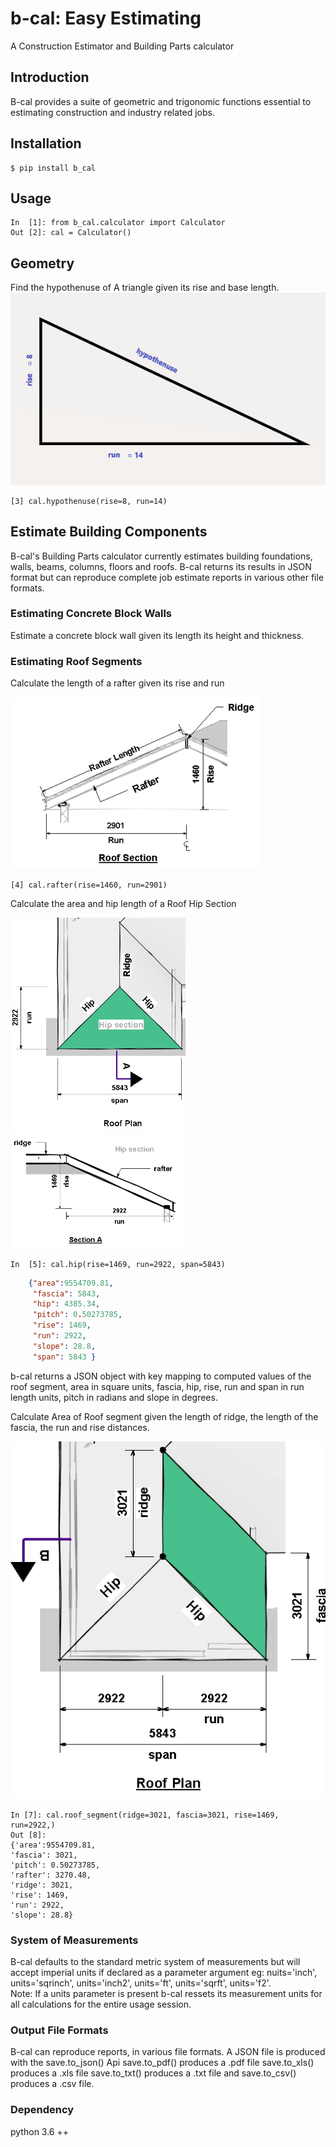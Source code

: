 # b-cal: Easy Estimating
A Construction Estimator and Building Parts calculator

## Introduction

B-cal provides a suite of geometric and trigonomic functions essential to estimating construction and industry related jobs.

## Installation

```
$ pip install b_cal
```

## Usage

```
In  [1]: from b_cal.calculator import Calculator
Out [2]: cal = Calculator()
```

## Geometry 

Find the hypothenuse of A triangle given its 
rise and base length.
![alt triangle](hypothen.png) 

    [3] cal.hypothenuse(rise=8, run=14)

## Estimate Building Components 

B-cal's Building Parts calculator currently estimates building foundations, walls,
beams, columns, floors and roofs. B-cal returns its results in JSON format but can reproduce 
complete job estimate reports in various other file formats.

### Estimating Concrete Block Walls 

Estimate a concrete block wall given its length its height and thickness.


### Estimating Roof Segments

Calculate the length of a rafter given 
its rise and run <br>

![alt roof section](roofsect.png)


    [4] cal.rafter(rise=1460, run=2901)


Calculate the area and hip length of a Roof Hip Section

<img src="roofplan.jpg" alt="drawing" style="width:280px;">

<img src="sect-a.jpg" alt="roofsection" style="width:280px;">

``` 
In  [5]: cal.hip(rise=1469, run=2922, span=5843)
```
```json 
    {"area":9554709.81,
     "fascia": 5843,
     "hip": 4385.34,
     "pitch": 0.50273785,
     "rise": 1469,
     "run": 2922,
     "slope": 28.8,
     "span": 5843 }
```


b-cal returns a JSON object with key mapping to computed values of the roof segment,
area in square units, fascia, hip, rise, run and span in run length units,
pitch in radians and slope in degrees.


Calculate Area of Roof segment given the length of ridge, the length of the fascia, the run and rise 
distances.

![alt roof plan](roofplan-2.jpg)

    In [7]: cal.roof_segment(ridge=3021, fascia=3021, rise=1469, run=2922,)
    Out [8]: 
    {'area':9554709.81,
    'fascia': 3021,
    'pitch': 0.50273785,
    'rafter': 3270.48,
    'ridge': 3021,
    'rise': 1469,
    'run': 2922,
    'slope': 28.8}

### System of Measurements 

B-cal defaults to the standard metric system of measurements but will accept imperial
units if declared as a parameter argument eg: nuits='inch', units='sqrinch', units='inch2', units='ft', units='sqrft', units='f2'.<br>
Note: If a units parameter is present b-cal ressets its measurement units for all calculations for 
the entire usage session.

### Output File Formats

B-cal can reproduce reports, in various file formats. A JSON file is produced with the save.to_json() Api
save.to_pdf() produces a .pdf file save.to_xls() produces a .xls file save.to_txt() produces a .txt file
and save.to_csv() produces a .csv file.
 
### Dependency
python 3.6 ++







       




    



